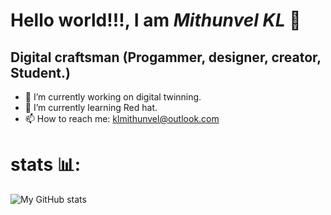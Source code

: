 <h1><strong>Hello world!!!, I am <em>Mithunvel KL</em> </strong>🤠</h1>

## Digital craftsman (Progammer, designer, creator, Student.)

- 🔭 I’m currently working on digital twinning.
- 🌱 I’m currently learning Red hat.
- 📫 How to reach me: klmithunvel@outlook.com
 <!---👯 I’m looking to collaborate on ...
- 🤔 I’m looking for help with ...
- 💬 Ask me about ...--->

# stats 📊:
![My GitHub stats](https://github-readme-stats.vercel.app/api?username=KL-Mithunvel&show_icons=true&theme=codeSTACKr)
